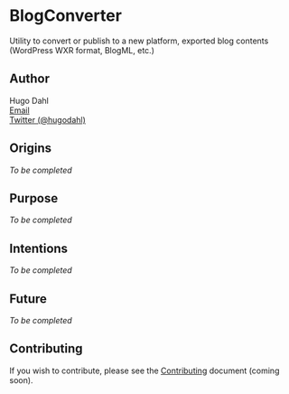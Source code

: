 # BlogConverter
Utility to convert or publish to a new platform, exported blog contents (WordPress WXR format, BlogML, etc.)


## Author
Hugo Dahl  
[Email](hugo@code-jedi.com)  
[Twitter (@hugodahl)](https://twitter.com/hugodahl)  


## Origins
*To be completed*

 
## Purpose
*To be completed*


## Intentions
*To be completed*


## Future
*To be completed*


## Contributing
If you wish to contribute, please see the [Contributing](CONTRIBUTING.md) document (coming soon).
